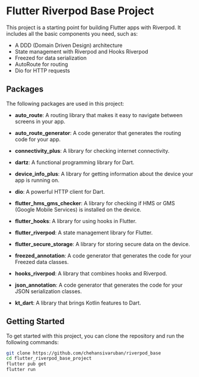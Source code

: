 # Flutter Riverpod Base Project

This project is a starting point for building Flutter apps with Riverpod. It includes all the basic components you need, such as:

- A DDD (Domain Driven Design) architecture
- State management with Riverpod and Hooks Riverpod
- Freezed for data serialization
- AutoRoute for routing
- Dio for HTTP requests


## Packages

The following packages are used in this project:

- **auto_route**: A routing library that makes it easy to navigate between screens in your app.
- **auto_route_generator**: A code generator that generates the routing code for your app.
- **connectivity_plus**: A library for checking internet connectivity.

- **dartz**: A functional programming library for Dart.
- **device_info_plus**: A library for getting information about the device your app is running on.
- **dio**: A powerful HTTP client for Dart.
- **flutter_hms_gms_checker**: A library for checking if HMS or GMS (Google Mobile Services) is installed on the device.
- **flutter_hooks**: A library for using hooks in Flutter.
- **flutter_riverpod**: A state management library for Flutter.
- **flutter_secure_storage**: A library for storing secure data on the device.
- **freezed_annotation**: A code generator that generates the code for your Freezed data classes.
- **hooks_riverpod**: A library that combines hooks and Riverpod.
- **json_annotation**: A code generator that generates the code for your JSON serialization classes.
- **kt_dart**: A library that brings Kotlin features to Dart.


## Getting Started

To get started with this project, you can clone the repository and run the following commands:

```bash
git clone https://github.com/chehansivaruban/riverpod_base
cd flutter_riverpod_base_project
flutter pub get
flutter run
